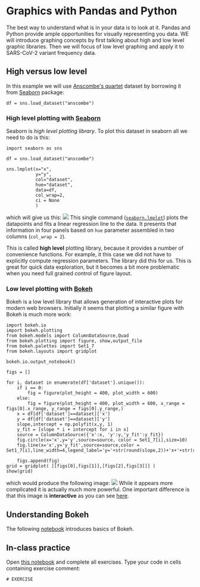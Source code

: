 # Graphics with Pandas and Python

The best way to understand what is in your data is to look at it. Pandas and Python provide ample opportunities for visually representing you data. WE will introduce graphing concepts by first talking about high and low level graphic libraries. Then we will focus of low level graphing and apply it to SARS-CoV-2 variant frequency data.

## High versus low level

In this example we will use [Anscombe's quartet](https://en.wikipedia.org/wiki/Anscombe%27s_quartet) dataset by borrowing it from [Seaborn](https://seaborn.pydata.org/index.html) package:

```python=
df = sns.load_dataset("anscombe")
```

### High level plotting with [Seaborn](https://seaborn.pydata.org/index.html)

Seaborn is *high level plotting library*. To plot this dataset in seaborn all we need to do is this:

```python=
import seaborn as sns

df = sns.load_dataset("anscombe")

sns.lmplot(x="x", 
           y="y", 
           col="dataset", 
           hue="dataset", 
           data=df,
           col_wrap=2,
           ci = None
           )
```

which will give us this:
![](https://i.imgur.com/QhjP76C.png)
This single command ([`seaborn.lmplot`](https://seaborn.pydata.org/generated/seaborn.lmplot.html)) plots the datapoints and fits a linear regression line to the data. It presents that information in four panels based on `hue` parameter assembled in two columns (`col_wrap = 2`).

This is called **high level** plotting library, because it provides a number of convenience functions. For example, it this case we did not have to explicitly compute regression parameters. The library did this for us. This is great for quick data exploration, but it becomes a bit more problematic when you need full grained control of figure layout. 

### Low level plotting with [Bokeh](https://docs.bokeh.org/en/latest/index.html)

Bokeh is a low level library that allows generation of interactive plots for modern web browsers. Initially it seems that plotting a similar figure with Bokeh is much more work:

```python=
import bokeh.io
import bokeh.plotting
from bokeh.models import ColumnDataSource,Quad
from bokeh.plotting import figure, show,output_file
from bokeh.palettes import Set1_7
from bokeh.layouts import gridplot

bokeh.io.output_notebook()

figs = []

for i, dataset in enumerate(df['dataset'].unique()):
    if i == 0:
        fig = figure(plot_height = 400, plot_width = 600)
    else:
        fig = figure(plot_height = 400, plot_width = 600, x_range = figs[0].x_range, y_range = figs[0].y_range,)
    x = df[df['dataset']==dataset]['x']
    y = df[df['dataset']==dataset]['y']
    slope,intercept = np.polyfit(x,y, 1)
    y_fit = [slope * i + intercept for i in x]
    source = ColumnDataSource({'x':x, 'y':y,'y_fit':y_fit})
    fig.circle(x='x',y='y',source=source, color = Set1_7[i],size=10)
    fig.line(x='x',y='y_fit',source=source,color = Set1_7[i],line_width=4,legend_label='y='+str(round(slope,2))+'x+'+str(round(intercept,2)))

    figs.append(fig)
grid = gridplot( [[figs[0],figs[1]],[figs[2],figs[3]]] )
show(grid)
```
which would produce the following image:
![](https://i.imgur.com/5MIhE1B.png)
While it appears more complicated it is actually much more powerful. One important difference is that this image is **interactive** as you can see [here](https://colab.research.google.com/github/nekrut/BMMB554/blob/master/2021/ipynb/high_versus_low.ipynb).

## Understanding Bokeh

The following [notebook](https://colab.research.google.com/github/nekrut/BMMB554/blob/master/2021/ipynb/Plotting1.ipynb) introduces basics of Bokeh. 

## In-class practice

Open [this notebook](https://colab.research.google.com/github/nekrut/BMMB554/blob/master/2021/ipynb/Plotting1_try.ipynb) and complete all exercises. Type your code in cells containing exercise comment:

```
# EXERCISE
```

